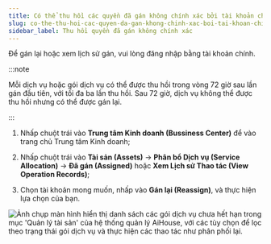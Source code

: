 ```yaml
---
title: Có thể thu hồi các quyền đã gán không chính xác bởi tài khoản chính không?
slug: co-the-thu-hoi-cac-quyen-da-gan-khong-chinh-xac-boi-tai-khoan-chinh-khong
sidebar_label: Thu hồi quyền đã gán không chính xác
---
```


Để gán lại hoặc xem lịch sử gán, vui lòng đăng nhập bằng tài khoản chính.

:::note

Mỗi dịch vụ hoặc gói dịch vụ có thể được thu hồi trong vòng 72 giờ sau lần gán đầu tiên, với tối đa ba lần thu hồi. Sau 72 giờ, dịch vụ không thể được thu hồi nhưng có thể được gán lại.

:::

1. Nhấp chuột trái vào **Trung tâm Kinh doanh (Bussiness Center)** để vào trang chủ Trung tâm Kinh doanh;

2. Nhấp chuột trái vào **Tài sản (Assets)** -> **Phân bổ Dịch vụ (Service Allocation)** -> **Đã gán (Assigned)** hoặc **Xem Lịch sử Thao tác (View Operation Records)**;

3. Chọn tài khoản mong muốn, nhấp vào **Gán lại (Reassign)**, và thực hiện lựa chọn của bạn.

![Ảnh chụp màn hình hiển thị danh sách các gói dịch vụ chưa hết hạn trong mục 'Quản lý tài sản' của hệ thống quản lý AiHouse, với các tùy chọn để lọc theo trạng thái gói dịch vụ và thực hiện các thao tác như phân phối lại.](https://storage.googleapis.com/jegavn_kb/images/9ebbbdd9-3d95-492c-b5f0-2739bdcf68b1.png)